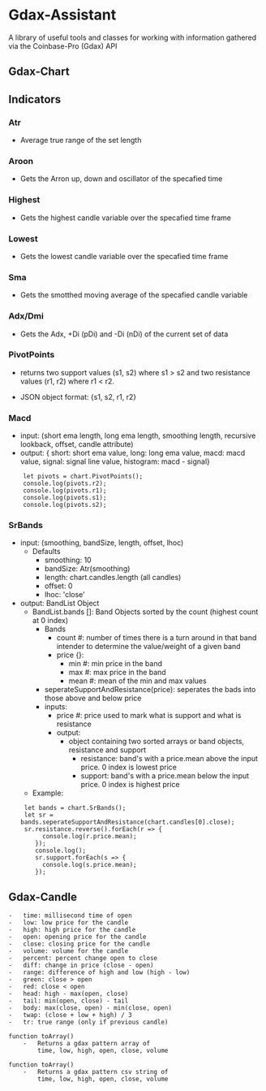 # Gdax-Assistant

A library of useful tools and classes for working with information gathered via the Coinbase-Pro (Gdax) API

## Gdax-Chart

## Indicators

### Atr

- Average true range of the set length

### Aroon

- Gets the Arron up, down and oscillator of the specafied time

### Highest

- Gets the highest candle variable over the specafied time frame

### Lowest

- Gets the lowest candle variable over the specafied time frame

### Sma

- Gets the smotthed moving average of the specafied candle variable

### Adx/Dmi

- Gets the Adx, +Di (pDi) and -Di (nDi) of the current set of data

### PivotPoints

- returns two support values (s1, s2) where s1 > s2 and two resistance values (r1, r2) where r1 < r2.

- JSON object format: {s1, s2, r1, r2}

### Macd

- input: (short ema length, long ema length, smoothing length, recursive lookback, offset, candle attribute)
- output: { short: short ema value, long: long ema value, macd: macd value, signal: signal line value, histogram: macd - signal}

```
    let pivots = chart.PivotPoints();
    console.log(pivots.r2);
    console.log(pivots.r1);
    console.log(pivots.s1);
    console.log(pivots.s2);
```

### SrBands

- input: (smoothing, bandSize, length, offset, lhoc)
  - Defaults
    - smoothing: 10
    - bandSize: Atr(smoothing)
    - length: chart.candles.length (all candles)
    - offset: 0
    - lhoc: 'close'
- output: BandList Object
  - BandList.bands []: Band Objects sorted by the count (highest count at 0 index)
    - Bands
      - count #: number of times there is a turn around in that band intender to determine the value/weight of a given band
      - price {}:
        - min #: min price in the band
        - max #: max price in the band
        - mean #: mean of the min and max values
    - seperateSupportAndResistance(price): seperates the bads into those above and below price
    - inputs:
      - price #: price used to mark what is support and what is resistance
      - output:
        - object containing two sorted arrays or band objects, resistance and support
          - resistance: band's with a price.mean above the input price. 0 index is lowest price
          - support: band's with a price.mean below the input price. 0 index is highest price
  - Example:
  ```
   let bands = chart.SrBands();
   let sr = bands.seperateSupportAndResistance(chart.candles[0].close);
   sr.resistance.reverse().forEach(r => {
        console.log(r.price.mean);
      });
      console.log();
      sr.support.forEach(s => {
        console.log(s.price.mean);
      });
  ```

## Gdax-Candle

    -   time: millisecond time of open
    -   low: low price for the candle
    -   high: high price for the candle
    -   open: opening price for the candle
    -   close: closing price for the candle
    -   volume: volume for the candle
    -   percent: percent change open to close
    -   diff: change in price (close - open)
    -   range: difference of high and low (high - low)
    -   green: close > open
    -   red: close < open
    -   head: high - max(open, close)
    -   tail: min(open, close) - tail
    -   body: max(close, open) - min(close, open)
    -   twap: (close + low + high) / 3
    -   tr: true range (only if previous candle)

    function toArray()
        -   Returns a gdax pattern array of
            time, low, high, open, close, volume

    function toArray()
        -   Returns a gdax pattern csv string of
            time, low, high, open, close, volume

```

```
